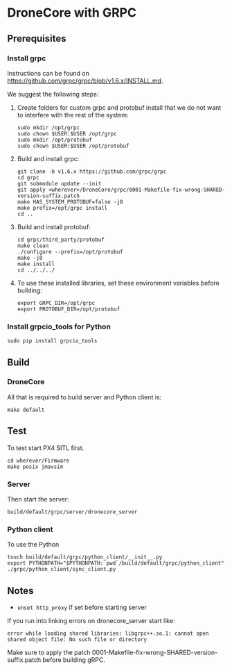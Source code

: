 # DroneCore with GRPC

## Prerequisites

### Install grpc

Instructions can be found on https://github.com/grpc/grpc/blob/v1.6.x/INSTALL.md.

We suggest the following steps:

1. Create folders for custom grpc and protobuf install that we do not want to interfere with the rest of the system:

    ```
    sudo mkdir /opt/grpc
    sudo chown $USER:$USER /opt/grpc
    sudo mkdir /opt/protobuf
    sudo chown $USER:$USER /opt/protobuf
    ```

2. Build and install grpc:

    ```
    git clone -b v1.6.x https://github.com/grpc/grpc
    cd grpc
    git submodule update --init
    git apply <wherever>/DroneCore/grpc/0001-Makefile-fix-wrong-SHARED-version-suffix.patch
    make HAS_SYSTEM_PROTOBUF=false -j8
    make prefix=/opt/grpc install
    cd ..
    ```

3. Build and install protobuf:

    ```
    cd grpc/third_party/protobuf
    make clean
    ./configure --prefix=/opt/protobuf
    make -j8
    make install
    cd ../../../
    ```

4. To use these installed libraries, set these environment variables before building:
    ```
    export GRPC_DIR=/opt/grpc
    export PROTOBUF_DIR=/opt/protobuf
    ```


### Install grpcio_tools for Python

```
sudo pip install grpcio_tools
```

## Build

### DroneCore

All that is required to build server and Python client is:

```
make default
```

## Test

To test start PX4 SITL first.

```
cd wherever/Firmware
make posix jmavsim
```

### Server

Then start the server:

```
build/default/grpc/server/dronecore_server
```

### Python client

To use the Python

```
touch build/default/grpc/python_client/__init__.py
export PYTHONPATH="$PYTHONPATH:`pwd`/build/default/grpc/python_client"
./grpc/python_client/sync_client.py
```

## Notes

- `unset http_proxy` if set before starting server


If you run into linking errors on dronecore_server start like:
```
error while loading shared libraries: libgrpc++.so.1: cannot open shared object file: No such file or directory
```

Make sure to apply the patch 0001-Makefile-fix-wrong-SHARED-version-suffix.patch before building gRPC.

